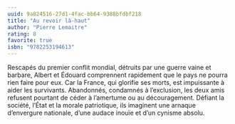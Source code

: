 ```yaml
---
uuid: 9a824516-27d1-4fac-bb64-9388bfdbf218
title: "Au revoir là-haut"
author: "Pierre Lemaitre"
rating: 8
favorite: true
isbn: "9782253194613"
---
```


Rescapés du premier conflit mondial, détruits par une guerre vaine et barbare, Albert et Édouard comprennent rapidement que le pays ne pourra rien faire pour eux. Car la France, qui glorifie ses morts, est impuissante à aider les survivants.
Abandonnés, condamnés à l’exclusion, les deux amis refusent pourtant de céder à l’amertume ou au découragement. Défiant la société, l’État et la morale patriotique, ils imaginent une arnaque d’envergure nationale, d’une audace inouïe et d’un cynisme absolu.